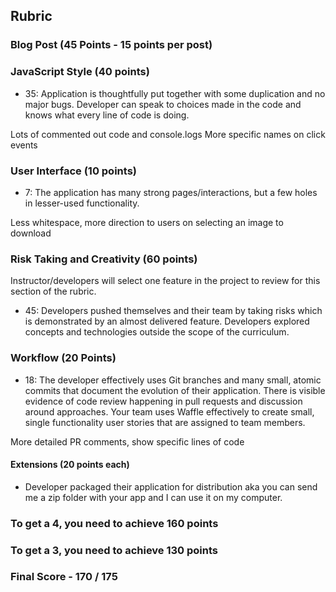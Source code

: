 ## Rubric

### Blog Post (45 Points - 15 points per post)

### JavaScript Style (40 points)

* 35: Application is thoughtfully put together with some duplication and no major bugs. Developer can speak to choices made in the code and knows what every line of code is doing.

Lots of commented out code and console.logs
More specific names on click events

### User Interface (10 points)

* 7: The application has many strong pages/interactions, but a few holes in lesser-used functionality.

Less whitespace, more direction to users on selecting an image to download

### Risk Taking and Creativity (60 points)

Instructor/developers will select one feature in the project to review for this section of the rubric.

- 45: Developers pushed themselves and their team by taking risks which is demonstrated by an almost delivered feature. Developers explored concepts and technologies outside the scope of the curriculum.

### Workflow (20 Points)
* 18: The developer effectively uses Git branches and many small, atomic commits that document the evolution of their application. There is visible evidence of code review happening in pull requests and discussion around approaches. Your team uses Waffle effectively to create small, single functionality user stories that are assigned to team members.

More detailed PR comments, show specific lines of code

#### Extensions (20 points each)
- Developer packaged their application for distribution aka you can send me a zip folder with your app and I can use it on my computer.

### To get a 4, you need to achieve 160 points
### To get a 3, you need to achieve 130 points

### Final Score - 170 / 175
